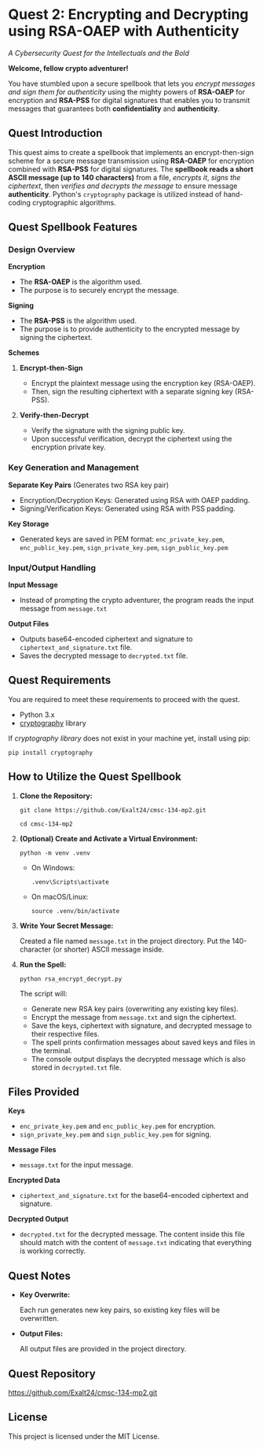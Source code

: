 # Quest 2: Encrypting and Decrypting using RSA-OAEP with Authenticity
*A Cybersecurity Quest for the Intellectuals and the Bold*

**Welcome, fellow crypto adventurer!**

You have stumbled upon a secure spellbook that lets you *encrypt messages and sign them for authenticity* using the mighty powers of **RSA-OAEP** for encryption and **RSA-PSS** for digital signatures that enables you to transmit messages that guarantees both **confidentiality** and **authenticity**.

## Quest Introduction

This quest aims to create a spellbook that implements an encrypt-then-sign scheme for a secure message transmission using **RSA-OAEP** for encryption combined with **RSA-PSS** for digital signatures. The **spellbook reads a short ASCII message (up to 140 characters)** from a file, *encrypts it*, *signs the ciphertext*, then *verifies and decrypts the message* to ensure message **authenticity**. Python's `cryptography` package is utilized instead of hand-coding cryptographic algorithms.

## Quest Spellbook Features
### **Design Overview**
**Encryption**
- The **RSA-OAEP** is the algorithm used.
- The purpose is to securely encrypt the message.

**Signing**
- The **RSA-PSS** is the algorithm used.
- The purpose is to provide authenticity to the encrypted message by signing the ciphertext.

**Schemes**

1. **Encrypt-then-Sign**
   - Encrypt the plaintext message using the encryption key (RSA-OAEP).
   - Then, sign the resulting ciphertext with a separate signing key (RSA-PSS).

2. **Verify-then-Decrypt**
   - Verify the signature with the signing public key.
   - Upon successful verification, decrypt the ciphertext using the encryption private key.

### **Key Generation and Management**

**Separate Key Pairs** (Generates two RSA key pair)
- Encryption/Decryption Keys: Generated using RSA with OAEP padding.
- Signing/Verification Keys: Generated using RSA with PSS padding.

**Key Storage**
- Generated keys are saved in PEM format: `enc_private_key.pem`, `enc_public_key.pem`, `sign_private_key.pem`, `sign_public_key.pem`

### **Input/Output Handling**

**Input Message**
- Instead of prompting the crypto adventurer, the program reads the input message from `message.txt`

**Output Files**
- Outputs base64-encoded ciphertext and signature to `ciphertext_and_signature.txt` file.
- Saves the decrypted message to `decrypted.txt` file.

## Quest Requirements

You are required to meet these requirements to proceed with the quest.
- Python 3.x
- [cryptography](https://cryptography.io/en/latest/) library

If *cryptography library* does not exist in your machine yet, install using pip:

`pip install cryptography`

## How to Utilize the Quest Spellbook

1. **Clone the Repository:**

   `git clone https://github.com/Exalt24/cmsc-134-mp2.git`

   `cd cmsc-134-mp2`

2. **(Optional) Create and Activate a Virtual Environment:**

   `python -m venv .venv`
   - On Windows:

     `.venv\Scripts\activate`
   - On macOS/Linux:

     `source .venv/bin/activate`

3. **Write Your Secret Message:**

   Created a file named `message.txt` in the project directory. Put the 140-character (or shorter) ASCII message inside.

4. **Run the Spell:**

   `python rsa_encrypt_decrypt.py`

   The script will:
   - Generate new RSA key pairs (overwriting any existing key files).
   - Encrypt the message from `message.txt` and sign the ciphertext.
   - Save the keys, ciphertext with signature, and decrypted message to their respective files.
   - The spell prints confirmation messages about saved keys and files in the terminal.
   - The console output displays the decrypted message which is also stored in `decrypted.txt` file.

## Files Provided
**Keys**
- `enc_private_key.pem` and `enc_public_key.pem` for encryption.
- `sign_private_key.pem` and `sign_public_key.pem` for signing.

**Message Files**
- `message.txt` for the input message.

**Encrypted Data**
- `ciphertext_and_signature.txt` for the base64-encoded ciphertext and signature.

**Decrypted Output**
- `decrypted.txt` for the decrypted message. The content inside this file should match with the content of `message.txt` indicating that everything is working correctly.


## Quest Notes

- **Key Overwrite:**

   Each run generates new key pairs, so existing key files will be overwritten.

- **Output Files:**

   All output files are provided in the project directory.

## Quest Repository
https://github.com/Exalt24/cmsc-134-mp2.git

## License

This project is licensed under the MIT License.
